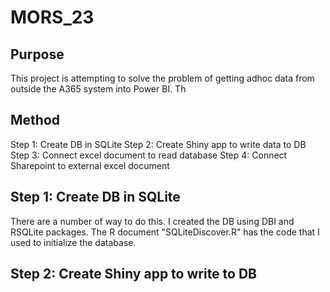 # MORS_23

## Purpose
This project is attempting to solve the problem of getting adhoc data from outside the A365 system into Power BI. Th 

## Method

Step 1: Create DB in SQLite
Step 2: Create Shiny app to write data to DB
Step 3: Connect excel document to read database
Step 4: Connect Sharepoint to external excel document

## Step 1: Create DB in SQLite
There are a number of way to do this. I created the DB using DBI and RSQLite packages. The R document "SQLiteDiscover.R" has the code that I used to initialize the database.

## Step 2: Create Shiny app to write to DB
